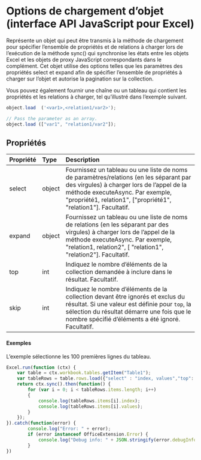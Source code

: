 # <a name="object-load-options-(javascript-api-for-excel)"></a>Options de chargement d’objet (interface API JavaScript pour Excel)

Représente un objet qui peut être transmis à la méthode de chargement pour spécifier l’ensemble de propriétés et de relations à charger lors de l’exécution de la méthode sync() qui synchronise les états entre les objets Excel et les objets de proxy JavaScript correspondants dans le complément. Cet objet utilise des options telles que les paramètres des propriétés select et expand afin de spécifier l’ensemble de propriétés à charger sur l’objet et autorise la pagination sur la collection.

Vous pouvez également fournir une chaîne ou un tableau qui contient les propriétés et les relations à charger, tel qu’illustré dans l’exemple suivant.

```js   
object.load  ('<var1>,<relation1/var2>');

// Pass the parameter as an array.
object.load (["var1", "relation1/var2"]);
```

## <a name="properties"></a>Propriétés
| Propriété     | Type   |Description|
|:---------------|:--------|:----------|
|select|object|Fournissez un tableau ou une liste de noms de paramètres/relations (en les séparant par des virgules) à charger lors de l’appel de la méthode executeAsync. Par exemple, "propriété1, relation1", ["propriété1", "relation1"]. Facultatif.|
|expand|object|Fournissez un tableau ou une liste de noms de relations (en les séparant par des virgules) à charger lors de l’appel de la méthode executeAsync. Par exemple, "relation1, relation2", [ "relation1", "relation2"]. Facultatif.|
|top|int| Indiquez le nombre d’éléments de la collection demandée à inclure dans le résultat. Facultatif.|
|skip|int|Indiquez le nombre d’éléments de la collection devant être ignorés et exclus du résultat. Si une valeur est définie pour `top`, la sélection du résultat démarre une fois que le nombre spécifié d’éléments a été ignoré. Facultatif.|

#### <a name="examples"></a>Exemples

L’exemple sélectionne les 100 premières lignes du tableau.

```js
Excel.run(function (ctx) { 
    var table = ctx.workbook.tables.getItem("Table1");
    var tableRows = table.rows.load({"select" : "index, values","top": 100, "skip": 0 })
    return ctx.sync().then(function() {
        for (var i = 0; i < tableRows.items.length; i++)
        {
            console.log(tableRows.items[i].index);
            console.log(tableRows.items[i].values);
        }
    });
}).catch(function(error) {
        console.log("Error: " + error);
        if (error instanceof OfficeExtension.Error) {
            console.log("Debug info: " + JSON.stringify(error.debugInfo));
        }
})
```
